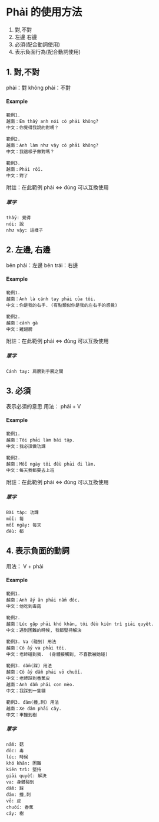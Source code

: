 # Phải 的使用方法

1. 對,不對
2. 左邊 右邊
3. 必須(配合動詞使用)
4. 表示負面行為(配合動詞使用)

## 1. 對,不對
phải：對
không phải：不對
#### Example
    範例1.
    越南：Em thấy anh nói có phải không?
    中文：你覺得我說的對嗎？
    
    範例2.
    越南：Anh làm như vậy có phải không? 
    中文：我這樣子做對嗎？
    
    範例3.
    越南：Phải rồi. 
    中文：對了
      
附註：在此範例 phải <=> đúng 可以互換使用
          
##### 單字
    thấy: 覺得
    nói: 說
    như vậy: 這樣子
    
    
## 2. 左邊, 右邊
bên phải：左邊
bên trái：右邊
#### Example
    範例1.
    越南：Anh là cánh tay phải của tôi.
    中文：你是我的右手. (有點類似你是我的左右手的感覺)
    
    範例2.
    越南：cánh gà 
    中文：雞翅膀
      
附註：在此範例 phải <=> đúng 可以互換使用
          
##### 單字
    Cánh tay: 肩膀到手腕之間

## 3. 必須
表示必須的意思
用法： phải + V
#### Example
    範例1.
    越南：Tôi phải làm bài tập.
    中文：我必須做功課
    
    範例2.
    越南：Mỗi ngày tôi đều phải đi làm.
    中文：每天我都要去上班
      
附註：在此範例 phải <=> đúng 可以互換使用
          
##### 單字
    Bài tập: 功課
    mỗi: 每
    mỗi ngày: 每天
    đều: 都

## 4. 表示負面的動詞
用法： V + phải
#### Example
    範例1.
    越南：Anh ấy ăn phải nấm đôc.
    中文：他吃到毒菇
    
    範例2. 
    越南：Lúc gặp phải khó khăn, tôi đều kiên trì giải quyẽt.
    中文：遇到困難的時候, 我都堅持解決
    
    範例3. Va (碰到) 用法
    越南：Cô ấy va phải tôi.
    中文：老師碰到我.  (身體接觸到, 不喜歡被她碰)
    
    範例3. dẫm(踩) 用法
    越南：Cô ấy dẫm phải vỏ chuối.
    中文：老師踩到香蕉皮
    越南：Anh dẫm phải con mèo.
    中文：我踩到一隻貓
        
    範例3. đâm(撞,刺) 用法
    越南：Xe đâm phải cây.
    中文：車撞到樹
          
##### 單字
    nấm: 菇
    đôc: 毒
    lúc: 時候
    khó khăn: 困難
    kiên trì: 堅持
    giải quyết: 解決
    va: 身體碰到
    dẫm: 踩
    đâm: 撞,刺
    vỏ: 皮
    chuối: 香蕉
    cây: 樹
